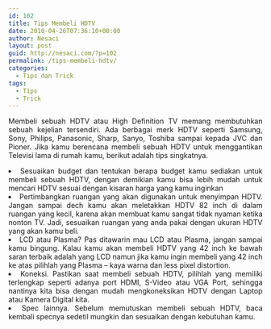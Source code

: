 ```yaml
---
id: 102
title: Tips Membeli HDTV
date: 2010-04-26T07:36:10+00:00
author: Nesaci
layout: post
guid: http://nesaci.com/?p=102
permalink: /tips-membeli-hdtv/
categories:
  - Tips dan Trick
tags:
  - Tips
  - Trick
---
```

<p style="text-align: justify;">
  Membeli sebuah HDTV atau High Definition TV memang membutuhkan sebuah kejelian tersendiri. Ada berbagai merk HDTV seperti Samsung, Sony, Philips, Panasonic, Sharp, Sanyo, Toshiba sampai kepada JVC dan Pioner. Jika kamu berencana membeli sebuah HDTV untuk menggantikan Televisi lama di rumah kamu, berikut adalah tips singkatnya.
</p>

<li style="text-align: justify;">
  Sesuaikan budget dan tentukan berapa budget kamu sediakan untuk membeli sebuah HDTV, dengan demikian kamu bisa lebih mudah untuk mencari HDTV sesuai dengan kisaran harga yang kamu inginkan
</li>

<li style="text-align: justify;">
  Pertimbangkan ruangan yang akan digunakan untuk menyimpan HDTV. Jangan sampai dech kamu akan meletakkan HDTV 82 inch di dalam ruangan yang kecil, karena akan membuat kamu sangat tidak nyaman ketika nonton TV. Jadi, sesuaikan ruangan yang anda pakai dengan ukuran HDTV yang akan kamu beli.
</li>

<li style="text-align: justify;">
  LCD atau Plasma? Pas ditawarin mau LCD atau Plasma, jangan sampai kamu bingung. Kalau kamu akan membeli HDTV yang 42 inch ke bawah saran terbaik adalah yang LCD namun jika kamu ingin membeli yang 42 inch ke atas pilihlah yang Plasma – kaya warna dan less pixel distortion.
</li>

<li style="text-align: justify;">
  Koneksi. Pastikan saat membeli sebuah HDTV, pilihlah yang memiliki terlengkap seperti adanya port HDMI, S-Video atau VGA Port, sehingga nantinya kita bisa dengan mudah mengkoneksikan HDTV dengan Laptop atau Kamera Digital kita.
</li>

<li style="text-align: justify;">
  Spec lainnya. Sebelum memutuskan membeli sebuah HDTV, baca kembali specnya sedetil mungkin dan sesuaikan dengan kebutuhan kamu.
</li>